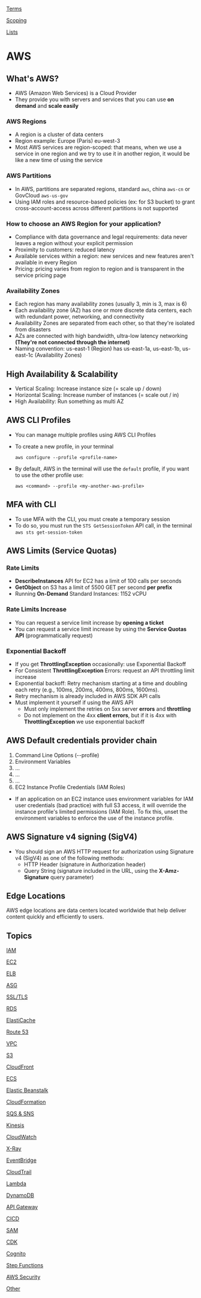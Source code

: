 [Terms](./terms.md)

[Scoping](./Scoping.md)

[Lists](./Lists.md)

# AWS

## What's AWS?

- AWS (Amazon Web Services) is a Cloud Provider
- They provide you with servers and services that you can use **on demand** and **scale easily**

### AWS Regions

- A region is a cluster of data centers
- Region example: Europe (Paris) eu-west-3
- Most AWS services are region-scoped: that means, when we use a service in one region and we try to use it in another region, it would be like a new time of using the service

### AWS Partitions

- In AWS, partitions are separated regions, standard `aws`, china `aws-cn` or GovCloud `aws-us-gov`
- Using IAM roles and resource-based policies (ex: for S3 bucket) to grant cross-account-access across different partitions is not supported

### How to choose an AWS Region for your application?

- Compliance with data governance and legal requirements: data never leaves a region without your explicit permission
- Proximity to customers: reduced latency
- Available services within a region: new services and new features aren't available in every Region
- Pricing: pricing varies from region to region and is transparent in the service pricing page

### Availability Zones

- Each region has many availability zones (usually 3, min is 3, max is 6)
- Each availability zone (AZ) has one or more discrete data centers, each with redundant power, networking, and connectivity
- Availability Zones are separated from each other, so that they're isolated from disasters
- AZs are connected with high bandwidth, ultra-low latency networking **(They're not connected through the internet)**
- Naming convention: us-east-1 (Region) has us-east-1a, us-east-1b, us-east-1c (Availability Zones)

## High Availability & Scalability

- Vertical Scaling: Increase instance size (= scale up / down)
- Horizontal Scaling: Increase number of instances (= scale out / in)
- High Availability: Run something as multi AZ

## AWS CLI Profiles

- You can manage multiple profiles using AWS CLI Profiles
- To create a new profile, in your terminal

  `aws configure --profile <profile-name>`

- By default, AWS in the terminal will use the `default` profile, if you want to use the other profile use:

  `aws <command> --profile <my-another-aws-profile>`

## MFA with CLI

- To use MFA with the CLI, you must create a temporary session
- To do so, you must run the `STS GetSessionToken` API call, in the terminal `aws sts get-session-token`

## AWS Limits (Service Quotas)

### Rate Limits

- **DescribeInstances** API for EC2 has a limit of 100 calls per seconds
- **GetObject** on S3 has a limit of 5500 GET per second **per prefix**
- Running **On-Demand** Standard Instances: 1152 vCPU

### Rate Limits Increase

- You can request a service limit increase by **opening a ticket**
- You can request a service limit increase by using the **Service Quotas API** (programmatically request)

### Exponential Backoff

- If you get **ThrottlingException** occasionally: use Exponential Backoff
- For Consistent **ThrottlingException** Errors: request an API throttling limit increase
- Exponential backoff: Retry mechanism starting at a time and doubling each retry (e.g., 100ms, 200ms, 400ms, 800ms, 1600ms).
- Retry mechanism is already included in AWS SDK API calls
- Must implement it yourself if using the AWS API
  - Must only implement the retries on 5xx server **errors** and **throttling**
  - Do not implement on the 4xx **client errors**, but if it is 4xx with **ThrottlingException** we use exponential backoff

## AWS Default credentials provider chain

1. Command Line Options (--profile)
2. Environment Variables
3. ...
4. ...
5. ...
6. EC2 Instance Profile Credentials (IAM Roles)

- If an application on an EC2 instance uses environment variables for IAM user credentials (bad practice) with full S3 access, it will override the instance profile's limited permissions (IAM Role). To fix this, unset the environment variables to enforce the use of the instance profile.

## AWS Signature v4 signing (SigV4)

- You should sign an AWS HTTP request for authorization using Signature v4 (SigV4) as one of the following methods:
  - HTTP Header (signature in Authorization header)
  - Query String (signature included in the URL, using the **X-Amz-Signature** query parameter)

## Edge Locations

AWS edge locations are data centers located worldwide that help deliver content quickly and efficiently to users.

## Topics

[IAM](./IAM.md)

[EC2](./EC2.md)

[ELB](./ELB.md)

[ASG](./ASG.md)

[SSL/TLS](./SSL-TLS.md)

[RDS](./RDS.md)

[ElastiCache](./ElastiCache.md)

[Route 53](./Route%2053.md)

[VPC](./VPC.md)

[S3](./S3.md)

[CloudFront](./CloudFront.md)

[ECS](./ECS.md)

[Elastic Beanstalk](./ElasticBeanstalk.md)

[CloudFormation](./CloudFormation.md)

[SQS & SNS](./SQS&SNS.md)

[Kinesis](./Kinesis.md)

[CloudWatch](./CloudWatch.md)

[X-Ray](./xray.md)

[EventBridge](./EventBridge.md)

[CloudTrail](./CloudTrail.md)

[Lambda](./Lambda.md)

[DynamoDB](./DynamoDB.md)

[API Gateway](./APIGateway.md)

[CICD](./CICD.md)

[SAM](./SAM.md)

[CDK](./CDK.md)

[Cognito](./Cognito.md)

[Step Functions](./stepfunctions.md)

[AWS Security](./Security.md)

[Other](./Other.md)
